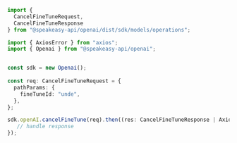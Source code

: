 <!-- Start SDK Example Usage -->
```typescript
import {
  CancelFineTuneRequest,
  CancelFineTuneResponse 
} from "@speakeasy-api/openai/dist/sdk/models/operations";

import { AxiosError } from "axios";
import { Openai } from "@speakeasy-api/openai";


const sdk = new Openai();
    
const req: CancelFineTuneRequest = {
  pathParams: {
    fineTuneId: "unde",
  },
};

sdk.openAI.cancelFineTune(req).then((res: CancelFineTuneResponse | AxiosError) => {
   // handle response
});
```
<!-- End SDK Example Usage -->